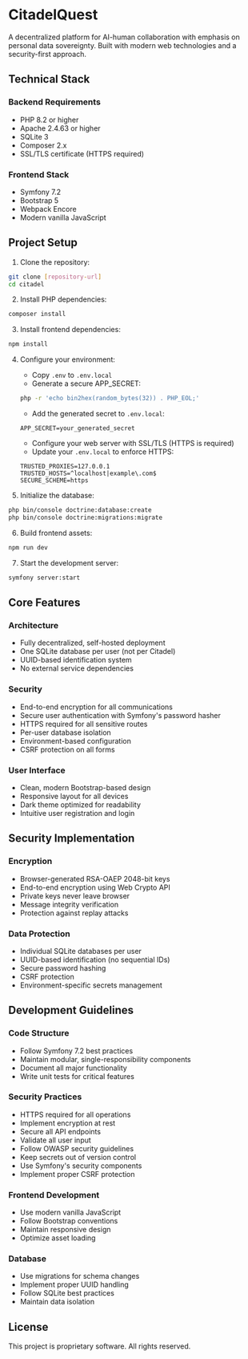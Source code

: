 # CitadelQuest

A decentralized platform for AI-human collaboration with emphasis on personal data sovereignty. Built with modern web technologies and a security-first approach.

## Technical Stack

### Backend Requirements
- PHP 8.2 or higher
- Apache 2.4.63 or higher
- SQLite 3
- Composer 2.x
- SSL/TLS certificate (HTTPS required)

### Frontend Stack
- Symfony 7.2
- Bootstrap 5
- Webpack Encore
- Modern vanilla JavaScript

## Project Setup

1. Clone the repository:
```bash
git clone [repository-url]
cd citadel
```

2. Install PHP dependencies:
```bash
composer install
```

3. Install frontend dependencies:
```bash
npm install
```

4. Configure your environment:
   - Copy `.env` to `.env.local`
   - Generate a secure APP_SECRET:
   ```bash
   php -r 'echo bin2hex(random_bytes(32)) . PHP_EOL;'
   ```
   - Add the generated secret to `.env.local`:
   ```
   APP_SECRET=your_generated_secret
   ```
   - Configure your web server with SSL/TLS (HTTPS is required)
   - Update your `.env.local` to enforce HTTPS:
   ```
   TRUSTED_PROXIES=127.0.0.1
   TRUSTED_HOSTS=^localhost|example\.com$
   SECURE_SCHEME=https
   ```

5. Initialize the database:
```bash
php bin/console doctrine:database:create
php bin/console doctrine:migrations:migrate
```

6. Build frontend assets:
```bash
npm run dev
```

7. Start the development server:
```bash
symfony server:start
```

## Core Features

### Architecture
- Fully decentralized, self-hosted deployment
- One SQLite database per user (not per Citadel)
- UUID-based identification system
- No external service dependencies

### Security
- End-to-end encryption for all communications
- Secure user authentication with Symfony's password hasher
- HTTPS required for all sensitive routes
- Per-user database isolation
- Environment-based configuration
- CSRF protection on all forms

### User Interface
- Clean, modern Bootstrap-based design
- Responsive layout for all devices
- Dark theme optimized for readability
- Intuitive user registration and login

## Security Implementation

### Encryption
- Browser-generated RSA-OAEP 2048-bit keys
- End-to-end encryption using Web Crypto API
- Private keys never leave browser
- Message integrity verification
- Protection against replay attacks

### Data Protection
- Individual SQLite databases per user
- UUID-based identification (no sequential IDs)
- Secure password hashing
- CSRF protection
- Environment-specific secrets management

## Development Guidelines

### Code Structure
- Follow Symfony 7.2 best practices
- Maintain modular, single-responsibility components
- Document all major functionality
- Write unit tests for critical features

### Security Practices
- HTTPS required for all operations
- Implement encryption at rest
- Secure all API endpoints
- Validate all user input
- Follow OWASP security guidelines
- Keep secrets out of version control
- Use Symfony's security components
- Implement proper CSRF protection

### Frontend Development
- Use modern vanilla JavaScript
- Follow Bootstrap conventions
- Maintain responsive design
- Optimize asset loading

### Database
- Use migrations for schema changes
- Implement proper UUID handling
- Follow SQLite best practices
- Maintain data isolation

## License

This project is proprietary software. All rights reserved.
